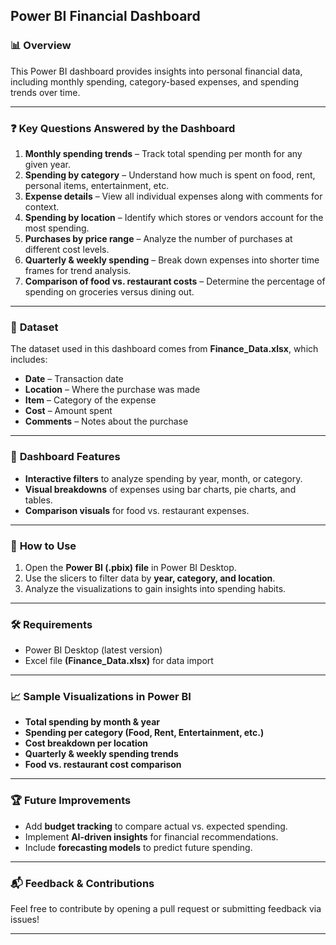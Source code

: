 
## **Power BI Financial Dashboard**  

### 📊 **Overview**  
This Power BI dashboard provides insights into personal financial data, including monthly spending, category-based expenses, and spending trends over time.  

---

### ❓ **Key Questions Answered by the Dashboard**  

1. **Monthly spending trends** – Track total spending per month for any given year.  
2. **Spending by category** – Understand how much is spent on food, rent, personal items, entertainment, etc.  
3. **Expense details** – View all individual expenses along with comments for context.  
4. **Spending by location** – Identify which stores or vendors account for the most spending.  
5. **Purchases by price range** – Analyze the number of purchases at different cost levels.  
6. **Quarterly & weekly spending** – Break down expenses into shorter time frames for trend analysis.  
7. **Comparison of food vs. restaurant costs** – Determine the percentage of spending on groceries versus dining out.  

---

### 📂 **Dataset**  
The dataset used in this dashboard comes from **Finance_Data.xlsx**, which includes:  
- **Date** – Transaction date  
- **Location** – Where the purchase was made  
- **Item** – Category of the expense  
- **Cost** – Amount spent  
- **Comments** – Notes about the purchase  

---

### 📌 **Dashboard Features**  
- **Interactive filters** to analyze spending by year, month, or category.  
- **Visual breakdowns** of expenses using bar charts, pie charts, and tables.  
- **Comparison visuals** for food vs. restaurant expenses.  

---

### 🚀 **How to Use**  
1. Open the **Power BI (.pbix) file** in Power BI Desktop.  
2. Use the slicers to filter data by **year, category, and location**.  
3. Analyze the visualizations to gain insights into spending habits.  

---

### 🛠 **Requirements**  
- Power BI Desktop (latest version)  
- Excel file **(Finance_Data.xlsx)** for data import  

---

### 📈 **Sample Visualizations in Power BI**  
- **Total spending by month & year**  
- **Spending per category (Food, Rent, Entertainment, etc.)**  
- **Cost breakdown per location**  
- **Quarterly & weekly spending trends**  
- **Food vs. restaurant cost comparison**  

---

### 🏆 **Future Improvements**  
- Add **budget tracking** to compare actual vs. expected spending.  
- Implement **AI-driven insights** for financial recommendations.  
- Include **forecasting models** to predict future spending.  

---

### 📬 **Feedback & Contributions**  
Feel free to contribute by opening a pull request or submitting feedback via issues!  

---

